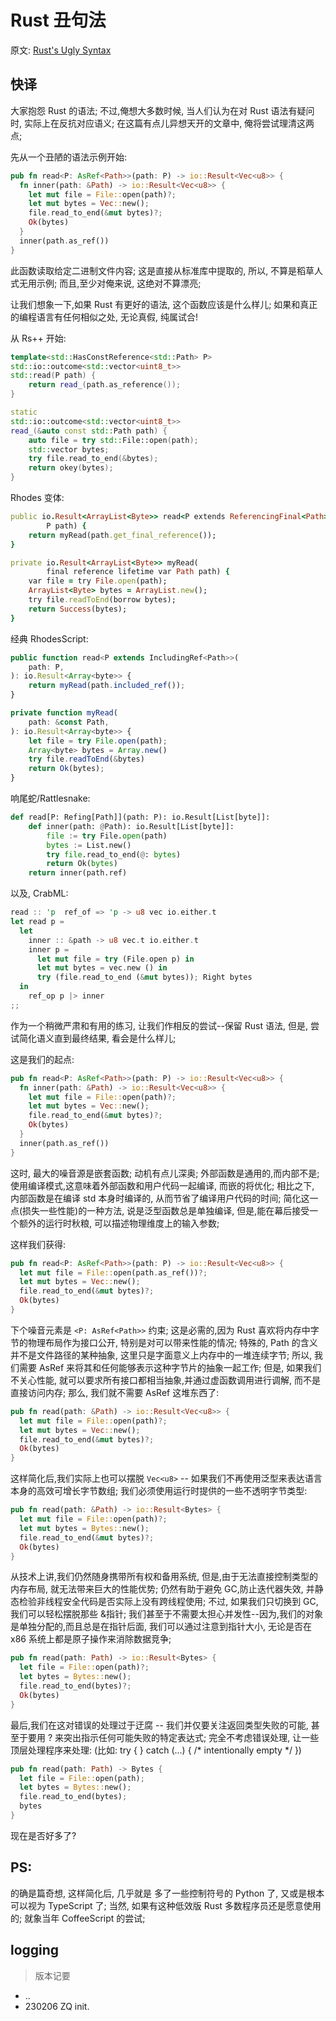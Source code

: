 # Rust 丑句法
原文: [Rust's Ugly Syntax](https://matklad.github.io/2023/01/26/rusts-ugly-syntax.html#Rust-s-Ugly-Syntax)


## 快译

大家抱怨 Rust 的语法;
不过,俺想大多数时候,
当人们认为在对 Rust 语法有疑问时,
实际上在反抗对应语义;
在这篇有点儿异想天开的文章中,
俺将尝试理清这两点;

先从一个丑陋的语法示例开始:


```rust
pub fn read<P: AsRef<Path>>(path: P) -> io::Result<Vec<u8>> {
  fn inner(path: &Path) -> io::Result<Vec<u8>> {
    let mut file = File::open(path)?;
    let mut bytes = Vec::new();
    file.read_to_end(&mut bytes)?;
    Ok(bytes)
  }
  inner(path.as_ref())
}
```

此函数读取给定二进制文件内容;
这是直接从标准库中提取的, 所以, 不算是稻草人式无用示例;
而且,至少对俺来说, 这绝对不算漂亮;

让我们想象一下,如果 Rust 有更好的语法, 这个函数应该是什么样儿;
如果和真正的编程语言有任何相似之处, 无论真假, 纯属试合!

从 Rs++ 开始:

```c++
template<std::HasConstReference<std::Path> P>
std::io::outcome<std::vector<uint8_t>>
std::read(P path) {
    return read_(path.as_reference());
}

static
std::io::outcome<std::vector<uint8_t>>
read_(&auto const std::Path path) {
    auto file = try std::File::open(path);
    std::vector bytes;
    try file.read_to_end(&bytes);
    return okey(bytes);
}
```

Rhodes 变体:

```ruby
public io.Result<ArrayList<Byte>> read<P extends ReferencingFinal<Path>>(
        P path) {
    return myRead(path.get_final_reference());
}

private io.Result<ArrayList<Byte>> myRead(
        final reference lifetime var Path path) {
    var file = try File.open(path);
    ArrayList<Byte> bytes = ArrayList.new();
    try file.readToEnd(borrow bytes);
    return Success(bytes);
}
```

经典 RhodesScript:

```js
public function read<P extends IncludingRef<Path>>(
    path: P,
): io.Result<Array<byte>> {
    return myRead(path.included_ref());
}

private function myRead(
    path: &const Path,
): io.Result<Array<byte>> {
    let file = try File.open(path);
    Array<byte> bytes = Array.new()
    try file.readToEnd(&bytes)
    return Ok(bytes);
}
```

响尾蛇/Rattlesnake:

```python
def read[P: Refing[Path]](path: P): io.Result[List[byte]]:
    def inner(path: @Path): io.Result[List[byte]]:
        file := try File.open(path)
        bytes := List.new()
        try file.read_to_end(@: bytes)
        return Ok(bytes)
    return inner(path.ref)
```

以及, CrabML:

```rust
read :: 'p  ref_of => 'p -> u8 vec io.either.t
let read p =
  let
    inner :: &path -> u8 vec.t io.either.t
    inner p =
      let mut file = try (File.open p) in
      let mut bytes = vec.new () in
      try (file.read_to_end (&mut bytes)); Right bytes
  in
    ref_op p |> inner
;;
```

作为一个稍微严肃和有用的练习,
让我们作相反的尝试--保留 Rust 语法,
但是, 尝试简化语义直到最终结果, 看会是什么样儿;

这是我们的起点:


```rust
pub fn read<P: AsRef<Path>>(path: P) -> io::Result<Vec<u8>> {
  fn inner(path: &Path) -> io::Result<Vec<u8>> {
    let mut file = File::open(path)?;
    let mut bytes = Vec::new();
    file.read_to_end(&mut bytes)?;
    Ok(bytes)
  }
  inner(path.as_ref())
}
```

这时, 最大的噪音源是嵌套函数;
动机有点儿深奥;
外部函数是通用的,而内部不是;
使用编译模式,这意味着外部函数和用户代码一起编译,
而嵌的将优化;
相比之下, 内部函数是在编译 std 本身时编译的,
从而节省了编译用户代码的时间;
简化这一点(损失一些性能)的一种方法,
说是泛型函数总是单独编译,
但是,能在幕后接受一个额外的运行时秋粮, 可以描述物理维度上的输入参数;

这样我们获得:

```rust
pub fn read<P: AsRef<Path>>(path: P) -> io::Result<Vec<u8>> {
  let mut file = File::open(path.as_ref())?;
  let mut bytes = Vec::new();
  file.read_to_end(&mut bytes)?;
  Ok(bytes)
}
```

下个噪音元素是 `<P: AsRef<Path>>` 约束;
这是必需的,因为 Rust 喜欢将内存中字节的物理布局作为接口公开,
特别是对可以带来性能的情况;
特殊的, Path 的含义并不是文件路径的某种抽象,
这里只是字面意义上内存中的一堆连续字节;
所以, 我们需要 AsRef 来将其和任何能够表示这种字节片的抽象一起工作;
但是, 如果我们不关心性能,
就可以要求所有接口都相当抽象,并通过虚函数调用进行调解,
而不是直接访问内存;
那么, 我们就不需要 AsRef 这堆东西了:


```rust
pub fn read(path: &Path) -> io::Result<Vec<u8>> {
  let mut file = File::open(path)?;
  let mut bytes = Vec::new();
  file.read_to_end(&mut bytes)?;
  Ok(bytes)
}
```

这样简化后,我们实际上也可以摆脱 `Vec<u8>` -- 如果我们不再使用泛型来表达语言本身的高效可增长字节数组;
我们必须使用运行时提供的一些不透明字节类型:


```rust
pub fn read(path: &Path) -> io::Result<Bytes> {
  let mut file = File::open(path)?;
  let mut bytes = Bytes::new();
  file.read_to_end(&mut bytes)?;
  Ok(bytes)
}
```

从技术上讲,我们仍然随身携带所有权和备用系统,
但是,由于无法直接控制类型的内存布局,
就无法带来巨大的性能优势;
仍然有助于避免 GC,防止迭代器失效,
并静态检验非线程安全代码是否实际上没有跨线程使用;
不过, 如果我们只切换到 GC, 我们可以轻松摆脱那些 &指针;
我们甚至于不需要太担心并发性--因为,我们的对象是单独分配的,而且总是在指针后面,
我们可以通过注意到指针大小,
无论是否在 x86 系统上都是原子操作来消除数据竞争;

```rust
pub fn read(path: Path) -> io::Result<Bytes> {
  let file = File::open(path)?;
  let bytes = Bytes::new();
  file.read_to_end(bytes)?;
  Ok(bytes)
}
```

最后,我们在这对错误的处理过于迂腐 -- 我们并仅要关注返回类型失败的可能,
甚至于要用 ? 来突出指示任何可能失败的特定表达式;
完全不考虑错误处理,
让一些顶层处理程序来处理:
(比如: try { } catch (...) { /* intentionally empty */ })



```rust
pub fn read(path: Path) -> Bytes {
  let file = File::open(path);
  let bytes = Bytes::new();
  file.read_to_end(bytes);
  bytes
}
```

现在是否好多了?

## PS:

的确是篇奇想, 这样简化后, 几乎就是 多了一些控制符号的 Python 了,
又或是根本可以视为 TypeScript 了;
当然, 如果有这种低效版 Rust 多数程序员还是愿意使用的;
就象当年 CoffeeScript 的尝试;


## logging
> 版本记要

- ..
- 230206 ZQ init.


